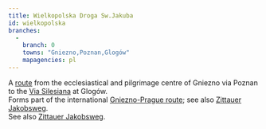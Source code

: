 ```yaml
---
title: Wielkopolska Droga Sw.Jakuba
id: wielkopolska
branches:
  -
    branch: 0
    towns: "Gniezno,Poznan,Glogów"
    mapagencies: pl
---
```


A [route][0] from the ecclesiastical and pilgrimage centre of Gniezno via Poznan to the [Via Silesiana][1] at Glogów.  
Forms part of the international [Gniezno-Prague route][2]; see also [Zittauer Jakobsweg][3].  
See also [Zittauer Jakobsweg][3].

[0]: http://www.camino.net.pl/wielkopolska
[1]: jakubow.html
[2]: http://www.camino.net.pl/gniezno.html
[3]: zittau.html